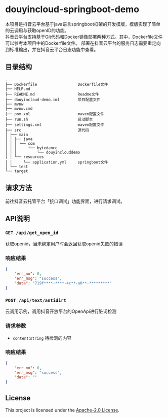 # douyincloud-springboot-demo
本项目是抖音云平台基于java语言springboot框架的开发模版，模版实现了简单的云调用与获取openID的功能。\
抖音云平台支持基于Git代码和Docker镜像部署两种方式。其中，Dockerfile文件可以参考本项目中的Dockerfile文件。
部署在抖音云平台的服务日志需要重定向到标准输出，并在抖音云平台日志功能中查看。

## 目录结构
~~~
.
├── Dockerfile                  Dockerfile文件
├── HELP.md     
├── README.md                   Readme文件
├── douyincloud-demo.iml        项目配置文件
├── mvnw
├── mvnw.cmd
├── pom.xml                     maven配置文件
├── run.sh                      启动脚本
├── settings.xml                maven配置文件
├── src                         源代码
│ ├── main
│ │ ├── java
│ │ │ └── com
│ │ │     └── bytedance
│ │ │         └── douyinclouddemo
│ │ └── resources
│ │     └── application.yml     springboot文件
│ └── test                      
└── target
~~~

## 请求方法
前往抖音云托管平台「接口调试」功能界面，进行请求调试。

## API说明
### `GET /api/get_open_id`
获取openid，当未绑定用户时会返回获取openid失败的错误


### 响应结果
```json
{
    "err_no": 0,
    "err_msg": "success",
    "data": "719f****-****-4c**-a0**-*********"
}
```

### `POST /api/text/antidirt`
云调用示例，调用抖音开放平台的OpenApi进行脏词检测

### 请求参数
- `content`:`string` 待检测的内容

### 响应结果
```json
{
    "err_no": 0,
    "err_msg": "success",
    "data": ""
}
```

## License

This project is licensed under the [Apache-2.0 License](LICENSE).

